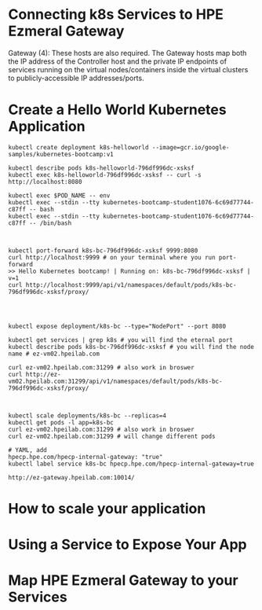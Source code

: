 # Connecting k8s Services to HPE Ezmeral Gateway

Gateway (4): These hosts are also required. The Gateway hosts map both the IP address of the Controller host and the private IP endpoints of services running on the virtual nodes/containers inside the virtual clusters to publicly-accessible IP addresses/ports. 

# Create a Hello World Kubernetes Application
```
kubectl create deployment k8s-helloworld --image=gcr.io/google-samples/kubernetes-bootcamp:v1

kubectl describe pods k8s-helloworld-796df996dc-xsksf
kubectl exec k8s-helloworld-796df996dc-xsksf -- curl -s http://localhost:8080

kubectl exec $POD_NAME -- env
kubectl exec --stdin --tty kubernetes-bootcamp-student1076-6c69d77744-c87ff -- bash
kubectl exec --stdin --tty kubernetes-bootcamp-student1076-6c69d77744-c87ff -- /bin/bash



kubectl port-forward k8s-bc-796df996dc-xsksf 9999:8080
curl http://localhost:9999 # on your terminal where you run port-forward
>> Hello Kubernetes bootcamp! | Running on: k8s-bc-796df996dc-xsksf | v=1
curl http://localhost:9999/api/v1/namespaces/default/pods/k8s-bc-796df996dc-xsksf/proxy/




kubectl expose deployment/k8s-bc --type="NodePort" --port 8080

kubectl get services | grep k8s # you will find the eternal port
kubectl describe pods k8s-bc-796df996dc-xsksf # you will find the node name # ez-vm02.hpeilab.com

curl ez-vm02.hpeilab.com:31299 # also work in broswer
curl http://ez-vm02.hpeilab.com:31299/api/v1/namespaces/default/pods/k8s-bc-796df996dc-xsksf/proxy/



kubectl scale deployments/k8s-bc --replicas=4
kubectl get pods -l app=k8s-bc
curl ez-vm02.hpeilab.com:31299 # also work in broswer
curl ez-vm02.hpeilab.com:31299 # will change different pods

# YAML, add 
hpecp.hpe.com/hpecp-internal-gateway: "true"
kubectl label service k8s-bc hpecp.hpe.com/hpecp-internal-gateway=true

http://ez-gateway.hpeilab.com:10014/

```


# How to scale your application

# Using a Service to Expose Your App

# Map HPE Ezmeral Gateway to your Services
